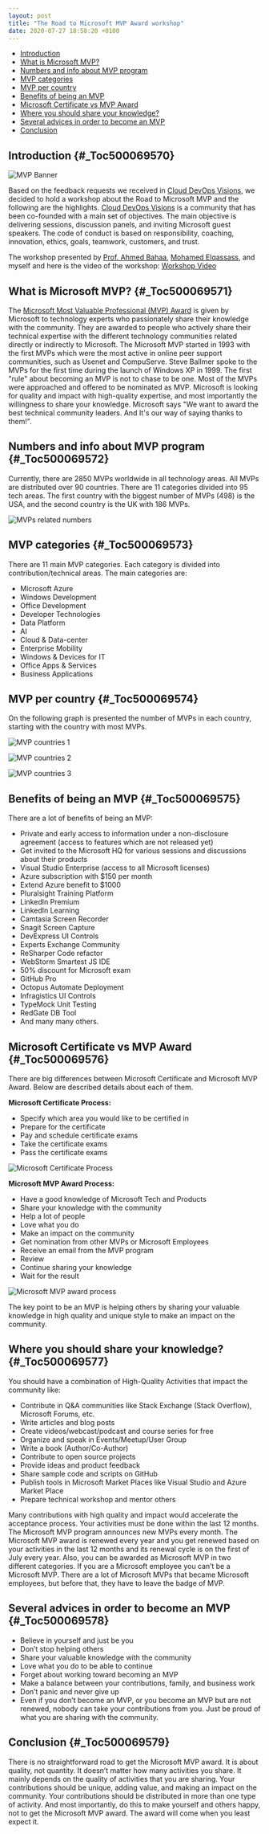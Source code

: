 ```yaml
---
layout: post
title: "The Road to Microsoft MVP Award workshop"
date: 2020-07-27 18:58:20 +0100
---
```


- [Introduction](#_Toc500069570)
- [What is Microsoft MVP?](#_Toc500069571)
- [Numbers and info about MVP program](#_Toc500069572)
- [MVP categories](#_Toc500069573)
- [MVP per country](#_Toc500069574)
- [Benefits of being an MVP](#_Toc500069575)
- [Microsoft Certificate vs MVP Award](#_Toc500069576)
- [Where you should share your knowledge?](#_Toc500069577)
- [Several advices in order to become an MVP](#_Toc500069578)
- [Conclusion](#_Toc500069579)

## Introduction {#_Toc500069570}

![MVP Banner](/assets/images/2020/07/mvp-banner-.jpg)

Based on the feedback requests we received in [Cloud DevOps Visions](http://clouddevopsvisions.com/), we decided to hold a workshop about the Road to Microsoft MVP and the following are the highlights. [Cloud DevOps Visions](http://clouddevopsvisions.com/) is a community that has been co-founded with a main set of objectives. The main objective is delivering sessions, discussion panels, and inviting Microsoft guest speakers. The code of conduct is based on responsibility, coaching, innovation, ethics, goals, teamwork, customers, and trust.

The workshop presented by [Prof. Ahmed Bahaa](https://ahmedbahaa.net/), [Mohamed Elqassass](https://spgeeks.devoworx.com/), and myself and here is the video of the workshop: [Workshop Video](https://youtu.be/0496IeWGmcs)

## What is Microsoft MVP? {#_Toc500069571}

The [Microsoft Most Valuable Professional (MVP) Award](https://mvp.microsoft.com/) is given by Microsoft to technology experts who passionately share their knowledge with the community. They are awarded to people who actively share their technical expertise with the different technology communities related directly or indirectly to Microsoft. The Microsoft MVP started in 1993 with the first MVPs which were the most active in online peer support communities, such as Usenet and CompuServe. Steve Ballmer spoke to the MVPs for the first time during the launch of Windows XP in 1999. The first "rule" about becoming an MVP is not to chase to be one. Most of the MVPs were approached and offered to be nominated as MVP. Microsoft is looking for quality and impact with high-quality expertise, and most importantly the willingness to share your knowledge. Microsoft says "We want to award the best technical community leaders. And It's our way of saying thanks to them!".

## Numbers and info about MVP program {#_Toc500069572}

Currently, there are 2850 MVPs worldwide in all technology areas. All MVPs are distributed over 90 countries. There are 11 categories divided into 95 tech areas. The first country with the biggest number of MVPs (498) is the USA, and the second country is the UK with 186 MVPs.

![MVPs related numbers](/assets/images/2020/07/MVPs-numbers.png)

## MVP categories {#_Toc500069573}

There are 11 main MVP categories. Each category is divided into contribution/technical areas. The main categories are:

- Microsoft Azure
- Windows Development
- Office Development
- Developer Technologies
- Data Platform
- AI
- Cloud & Data-center
- Enterprise Mobility
- Windows & Devices for IT
- Office Apps & Services
- Business Applications

## MVP per country {#_Toc500069574}

On the following graph is presented the number of MVPs in each country, starting with the country with most MVPs.

![MVP countries 1](/assets/images/2020/07/MVP-country1.png)

![MVP countries 2](/assets/images/2020/07/MVP-country2.png)

![MVP countries 3](/assets/images/2020/07/MVP-country3.png)

## Benefits of being an MVP {#_Toc500069575}

There are a lot of benefits of being an MVP:

- Private and early access to information under a non-disclosure agreement (access to features which are not released yet)
- Get invited to the Microsoft HQ for various sessions and discussions about their products
- Visual Studio Enterprise (access to all Microsoft licenses)
- Azure subscription with $150 per month
- Extend Azure benefit to $1000
- Pluralsight Training Platform
- LinkedIn Premium
- LinkedIn Learning
- Camtasia Screen Recorder
- Snagit Screen Capture
- DevExpress UI Controls
- Experts Exchange Community
- ReSharper Code refactor
- WebStorm Smartest JS IDE
- 50% discount for Microsoft exam
- GitHub Pro
- Octopus Automate Deployment
- Infragistics UI Controls
- TypeMock Unit Testing
- RedGate DB Tool
- And many many others.

## Microsoft Certificate vs MVP Award {#_Toc500069576}

There are big differences between Microsoft Certificate and Microsoft MVP Award. Below are described details about each of them.

**Microsoft Certificate Process:**

- Specify which area you would like to be certified in
- Prepare for the certificate
- Pay and schedule certificate exams
- Take the certificate exams
- Pass the certificate exams

![Microsoft Certificate Process](/assets/images/2020/07/Microsoft-Certificate-Process.png)

**Microsoft MVP Award Process:**

- Have a good knowledge of Microsoft Tech and Products
- Share your knowledge with the community
- Help a lot of people
- Love what you do
- Make an impact on the community
- Get nomination from other MVPs or Microsoft Employees
- Receive an email from the MVP program
- Review
- Continue sharing your knowledge
- Wait for the result

![Microsoft MVP award process](/assets/images/2020/07/Microsoft-MVP-award-process.png)

The key point to be an MVP is helping others by sharing your valuable knowledge in high quality and unique style to make an impact on the community.

## Where you should share your knowledge? {#_Toc500069577}

You should have a combination of High-Quality Activities that impact the community like:

- Contribute in Q&A communities like Stack Exchange (Stack Overflow), Microsoft Forums, etc.
- Write articles and blog posts
- Create videos/webcast/podcast and course series for free
- Organize and speak in Events/Meetup/User Group
- Write a book (Author/Co-Author)
- Contribute to open source projects
- Provide ideas and product feedback
- Share sample code and scripts on GitHub
- Publish tools in Microsoft Market Places like Visual Studio and Azure Market Place
- Prepare technical workshop and mentor others

Many contributions with high quality and impact would accelerate the acceptance process. Your activities must be done within the last 12 months. The Microsoft MVP program announces new MVPs every month. The Microsoft MVP award is renewed every year and you get renewed based on your activities in the last 12 months and its renewal cycle is on the first of July every year. Also, you can be awarded as Microsoft MVP in two different categories. If you are a Microsoft employee you can’t be a Microsoft MVP. There are a lot of Microsoft MVPs that became Microsoft employees, but before that, they have to leave the badge of MVP.

## Several advices in order to become an MVP {#_Toc500069578}

- Believe in yourself and just be you
- Don’t stop helping others
- Share your valuable knowledge with the community
- Love what you do to be able to continue
- Forget about working toward becoming an MVP
- Make a balance between your contributions, family, and business work
- Don’t panic and never give up
- Even if you don’t become an MVP, or you become an MVP but are not renewed, nobody can take your contributions from you. Just be proud of what you are sharing with the community.

## Conclusion {#_Toc500069579}

There is no straightforward road to get the Microsoft MVP award. It is about quality, not quantity. It doesn’t matter how many activities you share. It mainly depends on the quality of activities that you are sharing. Your contributions should be unique, adding value, and making an impact on the community. Your contributions should be distributed in more than one type of activity. And most importantly, do this to make yourself and others happy, not to get the Microsoft MVP award. The award will come when you least expect it.